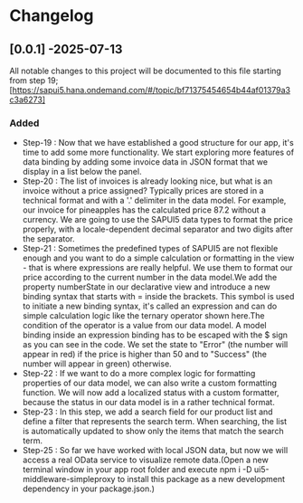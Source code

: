 # Changelog

## [0.0.1] -2025-07-13

All notable changes to this project will be documented to this file starting from step 19;
[https://sapui5.hana.ondemand.com/#/topic/bf71375454654b44af01379a3c3a6273]


### Added

* Step-19 : Now that we have established a good structure for our app, it's time to add some more functionality. We start exploring more features of data binding by adding some invoice data in JSON format that we display in a list below the panel.
* Step-20 : The list of invoices is already looking nice, but what is an invoice without a price assigned? Typically prices are stored in a technical format and with a '.' delimiter in the data model. For example, our invoice for pineapples has the calculated price 87.2 without a currency. We are going to use the SAPUI5 data types to format the price properly, with a locale-dependent decimal separator and two digits after the separator.
* Step-21 : Sometimes the predefined types of SAPUI5 are not flexible enough and you want to do a simple calculation or formatting in the view - that is where expressions are really helpful. We use them to format our price according to the current number in the data model.We add the property numberState in our declarative view and introduce a new binding syntax that starts with = inside the brackets. This symbol is used to initiate a new binding syntax, it's called an expression and can do simple calculation logic like the ternary operator shown here.The condition of the operator is a value from our data model. A model binding inside an expression binding has to be escaped with the $ sign as you can see in the code. We set the state to "Error" (the number will appear in red) if the price is higher than 50 and to "Success" (the number will appear in green) otherwise.
* Step-22 : If we want to do a more complex logic for formatting properties of our data model, we can also write a custom formatting function. We will now add a localized status with a custom formatter, because the status in our data model is in a rather technical format.
* Step-23 : In this step, we add a search field for our product list and define a filter that represents the search term. When searching, the list is automatically updated to show only the items that match the search term.
* Step-25 : So far we have worked with local JSON data, but now we will access a real OData service to visualize remote data.(Open a new terminal window in your app root folder and execute npm i -D ui5-middleware-simpleproxy to install this package as a new development dependency in your package.json.)